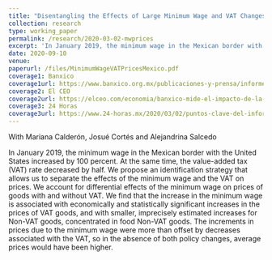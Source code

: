 ```yaml
---
title: "Disentangling the Effects of Large Minimum Wage and VAT Changes on Prices: Evidence from Mexico"
collection: research
type: working_paper
permalink: /research/2020-03-02-mwprices
excerpt: 'In January 2019, the minimum wage in the Mexican border with the United States increased by 100 percent. At the same time, the value-added tax (VAT) rate decreased by half. We propose an identification strategy that allows us to separate the effects of the minimum wage and the VAT on prices. We find that the increase in the minimum wage is associated with economically and statistically significant increases in the prices of VAT goods, and with smaller, imprecisely estimated increases for Non-VAT goods, concentrated in food Non-VAT goods. The increments in prices due to the minimum wage were more than offset by decreases associated with the VAT, so in the absence of both policy changes, average prices would have been higher.'
date: 2020-09-10
venue: 
paperurl: /files/MinimumWageVATPricesMexico.pdf
coverage1: Banxico
coverage1url: https://www.banxico.org.mx/publicaciones-y-prensa/informes-trimestrales/recuadros/%7B56780CA3-EBA3-4742-2582-A6DAF863F9DB%7D.pdf
coverage2: El CEO
coverage2url: https://elceo.com/economia/banxico-mide-el-impacto-de-la-recuperacion-del-salario-minimo-en-la-inflacion-este-es-el-resultado/
coverage3: 24 Horas
coverage3url: https://www.24-horas.mx/2020/03/02/puntos-clave-del-informe-trimestral-y-la-minuta-de-banxico/
---
```

With Mariana Calderón, Josué Cortés and Alejandrina Salcedo

In January 2019, the minimum wage in the Mexican border with the United States increased by 100 percent. At the same time, the value-added tax (VAT) rate decreased by half. We propose an identification strategy that allows us to separate the effects of the minimum wage and the VAT on prices. We account for differential effects of the minimum wage on prices of goods with and without VAT. We find that the increase in the minimum wage is associated with economically and statistically significant increases in the prices of VAT goods, and with smaller, imprecisely estimated increases for Non-VAT goods, concentrated in food Non-VAT goods. The increments in prices due to the minimum wage were more than offset by decreases associated with the VAT, so in the absence of both policy changes, average prices would have been higher.
